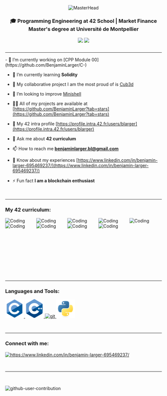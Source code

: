 <div align="center">
  <img src="https://github.com/BenjaminLarger/BenjaminLarger/blob/main/3dof-ezgif.com-crop.gif" alt="MasterHead">
</div>

<h3 align="center">🎓 Programming Engineering at 42 School | Market Finance Master's degree at Université de Montpellier</h3>
<div align="center">
  <img align="center" width="200" src="https://media.licdn.com/dms/image/D4D12AQH87JCWFrJa0w/article-cover_image-shrink_600_2000/0/1663149034083?e=2147483647&v=beta&t=WTDV1QJflRlzNIOafKgUuYaQANdUDvRobPYfe2Wd4bI">
  <img align="center" width="200" src="https://www.montpellier-management.fr/wp-content/uploads/2023/02/logo_um_2022_rouge_RVB-1.png">
</div>

<br />
<hr />

<div align="left">
  - 🔭 I’m currently working on [CPP Module 00](https://github.com/BenjaminLarger/C-)
  
  - 🌱 I’m currently learning **Solidity**
  
  - 👯 My collaborative project I am the most proud of is [Cub3d](https://github.com/DorukEmre/cub3d)
  
  - 🤝 I’m looking to improve [Minishell](https://github.com/BenjaminLarger/minishell)
  
  - 👨‍💻 All of my projects are available at [https://github.com/BenjaminLarger?tab=stars](https://github.com/BenjaminLarger?tab=stars)

  - 📝 My 42 intra profile [https://profile.intra.42.fr/users/blarger](https://profile.intra.42.fr/users/blarger)
  
  - 💬 Ask me about **42 curriculum**
  
  - 📫 How to reach me **benjaminlarger.bl@gmail.com**
  
  - 📄 Know about my experiences [https://www.linkedin.com/in/benjamin-larger-695469237/](https://www.linkedin.com/in/benjamin-larger-695469237/)
  
  - ⚡ Fun fact **I am a blockchain enthusiast**
</div>

<br />
<hr />

<div align="left">
  <h3 align="left">My 42 curriculum:</h3>
  <img align="left" alt="Coding" width="100" src="https://github.com/ayogun/42-project-badges/blob/main/badges/libfte.png">
  <img align="left" alt="Coding" width="100" src="https://github.com/ayogun/42-project-badges/blob/main/badges/get_next_linee.png">
  <img align="left" alt="Coding" width="100" src="https://github.com/ayogun/42-project-badges/blob/main/badges/born2beroote.png">
  <img align="left" alt="Coding" width="100" src="https://github.com/ayogun/42-project-badges/blob/main/badges/ft_printfe.png">
  <img align="left" alt="Coding" width="100" src="https://github.com/ayogun/42-project-badges/blob/main/badges/pipexm.png">
  <img align="left" alt="Coding" width="100" src="https://github.com/ayogun/42-project-badges/blob/main/badges/so_longm.png">
  <img align="left" alt="Coding" width="100" src="https://github.com/ayogun/42-project-badges/blob/main/badges/push_swape.png">
  <img align="left" alt="Coding" width="100" src="https://github.com/ayogun/42-project-badges/blob/main/badges/philosopherse.png">
  <img align="left" alt="Coding" width="100" src="https://github.com/ayogun/42-project-badges/blob/main/badges/cub3dm.png">
</div>

<br />
<br />
<br />
<br />
<br />
<br />
<br />
<br />
<br />
<br />
<br />


<hr />

<div align="left">
  <h3 align="left">Languages and Tools:</h3>
  <p align="left">
    <a href="https://www.cprogramming.com/" target="_blank" rel="noreferrer">
      <img src="https://raw.githubusercontent.com/devicons/devicon/master/icons/c/c-original.svg" alt="c" width="60" height="60"/>
    </a>
    <a href="https://www.w3schools.com/cpp/" target="_blank" rel="noreferrer">
      <img src="https://raw.githubusercontent.com/devicons/devicon/master/icons/cplusplus/cplusplus-original.svg" alt="cplusplus" width="60" height="60"/>
    </a>
    <a href="https://git-scm.com/" target="_blank" rel="noreferrer">
      <img src="https://www.vectorlogo.zone/logos/git-scm/git-scm-icon.svg" alt="git" width="60" height="60"/>
    </a>
    <a href="https://www.python.org" target="_blank" rel="noreferrer">
      <img src="https://raw.githubusercontent.com/devicons/devicon/master/icons/python/python-original.svg" alt="python" width="60" height="60"/>
    </a>
  </p>
</div>

<br />
<hr />

<div align="left">
  <h3 align="left">Connect with me:</h3>
  <p align="left">
    <a href="https://linkedin.com/in/https://www.linkedin.com/in/benjamin-larger-695469237/" target="blank">
      <img align="center" src="https://raw.githubusercontent.com/rahuldkjain/github-profile-readme-generator/master/src/images/icons/Social/linked-in-alt.svg" alt="https://www.linkedin.com/in/benjamin-larger-695469237/" height="60" width="80" />
    </a>
  </p>
</div>

<br />
<hr />

</tr> </table>

<br>

![github-user-contribution](https://user-images.githubusercontent.com/58959408/157782696-8bc9ca49-ca61-4ab5-8b83-49c4e76c1a8f.svg)


